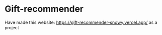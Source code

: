 # Gift-recommender

Have made this website: https://gift-recommender-snowy.vercel.app/
as a project 

